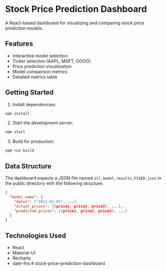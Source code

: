 # Stock Price Prediction Dashboard

A React-based dashboard for visualizing and comparing stock price prediction models.

## Features

- Interactive model selection
- Ticker selection (AAPL, MSFT, GOOG)
- Price prediction visualization
- Model comparison metrics
- Detailed metrics table

## Getting Started

1. Install dependencies:

```bash
npm install
```

2. Start the development server:

```bash
npm start
```

3. Build for production:

```bash
npm run build
```

## Data Structure

The dashboard expects a JSON file named `all_model_results_FIXED.json` in the public directory with the following structure:

```json
{
  "model_name": {
    "dates": ["2022-01-01", ...],
    "actual_prices": [[price1, price2, price3], ...],
    "predicted_prices": [[price1, price2, price3], ...]
  }
}
```

## Technologies Used

- React
- Material-UI
- Recharts
- date-fns
#   s t o c k - p r i c e - p r e d i c t i o n - d a s h b o a r d  
 